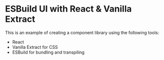 # ESBuild UI with React & Vanilla Extract

This is an example of creating a component library using the following tools:

- React
- Vanilla Extract for CSS
- ESBuild for bundling and transpiling
